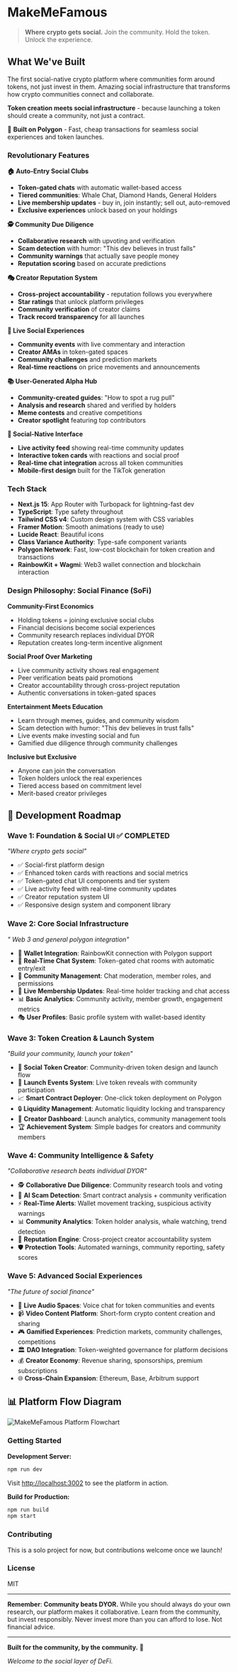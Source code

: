 # MakeMeFamous

> **Where crypto gets social.** Join the community. Hold the token. Unlock the experience.

## What We've Built

The first social-native crypto platform where communities form around tokens, not just invest in them. Amazing social infrastructure that transforms how crypto communities connect and collaborate.

**Token creation meets social infrastructure** - because launching a token should create a community, not just a contract.

🔷 **Built on Polygon** - Fast, cheap transactions for seamless social experiences and token launches.

### Revolutionary Features

**🏠 Auto-Entry Social Clubs**
- **Token-gated chats** with automatic wallet-based access
- **Tiered communities**: Whale Chat, Diamond Hands, General Holders
- **Live membership updates** - buy in, join instantly; sell out, auto-removed
- **Exclusive experiences** unlock based on your holdings

**🕵️ Community Due Diligence** 
- **Collaborative research** with upvoting and verification
- **Scam detection** with humor: "This dev believes in trust falls"
- **Community warnings** that actually save people money
- **Reputation scoring** based on accurate predictions

**🎭 Creator Reputation System**
- **Cross-project accountability** - reputation follows you everywhere
- **Star ratings** that unlock platform privileges  
- **Community verification** of creator claims
- **Track record transparency** for all launches

**🎪 Live Social Experiences**
- **Community events** with live commentary and interaction
- **Creator AMAs** in token-gated spaces
- **Community challenges** and prediction markets
- **Real-time reactions** on price movements and announcements

**📚 User-Generated Alpha Hub**
- **Community-created guides**: "How to spot a rug pull"
- **Analysis and research** shared and verified by holders
- **Meme contests** and creative competitions
- **Creator spotlight** featuring top contributors

**📱 Social-Native Interface**
- **Live activity feed** showing real-time community updates
- **Interactive token cards** with reactions and social proof
- **Real-time chat integration** across all token communities
- **Mobile-first design** built for the TikTok generation

### Tech Stack

- **Next.js 15**: App Router with Turbopack for lightning-fast dev
- **TypeScript**: Type safety throughout
- **Tailwind CSS v4**: Custom design system with CSS variables
- **Framer Motion**: Smooth animations (ready to use)
- **Lucide React**: Beautiful icons
- **Class Variance Authority**: Type-safe component variants
- **Polygon Network**: Fast, low-cost blockchain for token creation and transactions
- **RainbowKit + Wagmi**: Web3 wallet connection and blockchain interaction

### Design Philosophy: Social Finance (SoFi)

**Community-First Economics**
- Holding tokens = joining exclusive social clubs
- Financial decisions become social experiences
- Community research replaces individual DYOR
- Reputation creates long-term incentive alignment

**Social Proof Over Marketing**
- Live community activity shows real engagement
- Peer verification beats paid promotions
- Creator accountability through cross-project reputation
- Authentic conversations in token-gated spaces

**Entertainment Meets Education**
- Learn through memes, guides, and community wisdom
- Scam detection with humor: "This dev believes in trust falls"
- Live events make investing social and fun
- Gamified due diligence through community challenges

**Inclusive but Exclusive**
- Anyone can join the conversation
- Token holders unlock the real experiences
- Tiered access based on commitment level
- Merit-based creator privileges



## 🌊 Development Roadmap

### **Wave 1: Foundation & Social UI ✅ COMPLETED**
*"Where crypto gets social"*

- ✅ Social-first platform design
- ✅ Enhanced token cards with reactions and social metrics
- ✅ Token-gated chat UI components and tier system
- ✅ Live activity feed with real-time community updates
- ✅ Creator reputation system UI
- ✅ Responsive design system and component library

### **Wave 2: Core Social Infrastructure**
*" Web 3 and general polygon integration"*

- 🔗 **Wallet Integration**: RainbowKit connection with Polygon support
- 💬 **Real-Time Chat System**: Token-gated chat rooms with automatic entry/exit
- 👥 **Community Management**: Chat moderation, member roles, and permissions
- 🔄 **Live Membership Updates**: Real-time holder tracking and chat access
- 📊 **Basic Analytics**: Community activity, member growth, engagement metrics
- 🎭 **User Profiles**: Basic profile system with wallet-based identity

### **Wave 3: Token Creation & Launch System**
*"Build your community, launch your token"*

- 🚀 **Social Token Creator**: Community-driven token design and launch flow
- 🎪 **Launch Events System**: Live token reveals with community participation  
- 📈 **Smart Contract Deployer**: One-click token deployment on Polygon
- 🔒 **Liquidity Management**: Automatic liquidity locking and transparency
- 🎯 **Creator Dashboard**: Launch analytics, community management tools
- 🏆 **Achievement System**: Simple badges for creators and community members

### **Wave 4: Community Intelligence & Safety**
*"Collaborative research beats individual DYOR"*

- 🕵️ **Collaborative Due Diligence**: Community research tools and voting
- 🤖 **AI Scam Detection**: Smart contract analysis + community verification
- ⚡ **Real-Time Alerts**: Wallet movement tracking, suspicious activity warnings
- 📊 **Community Analytics**: Token holder analysis, whale watching, trend detection
- 🎯 **Reputation Engine**: Cross-project creator accountability system
- 🛡️ **Protection Tools**: Automated warnings, community reporting, safety scores

### **Wave 5: Advanced Social Experiences**
*"The future of social finance"*

- 🎤 **Live Audio Spaces**: Voice chat for token communities and events
- 📹 **Video Content Platform**: Short-form crypto content creation and sharing
- 🎮 **Gamified Experiences**: Prediction markets, community challenges, competitions
- 🏛️ **DAO Integration**: Token-weighted governance for platform decisions
- 💰 **Creator Economy**: Revenue sharing, sponsorships, premium subscriptions
- 🌐 **Cross-Chain Expansion**: Ethereum, Base, Arbitrum support

## 📊 Platform Flow Diagram

![MakeMeFamous Platform Flowchart](./flowchartmakemefamours.png)




### Getting Started

**Development Server:**
```bash
npm run dev
```

Visit [http://localhost:3002](http://localhost:3002) to see the platform in action.

**Build for Production:**
```bash
npm run build
npm start
```


### Contributing

This is a solo project for now, but contributions welcome once we launch!

### License

MIT

---

**Remember**: **Community beats DYOR.** While you should always do your own research, our platform makes it collaborative. Learn from the community, but invest responsibly. Never invest more than you can afford to lose. Not financial advice.

---

**Built for the community, by the community.** 🚀

*Welcome to the social layer of DeFi.*
